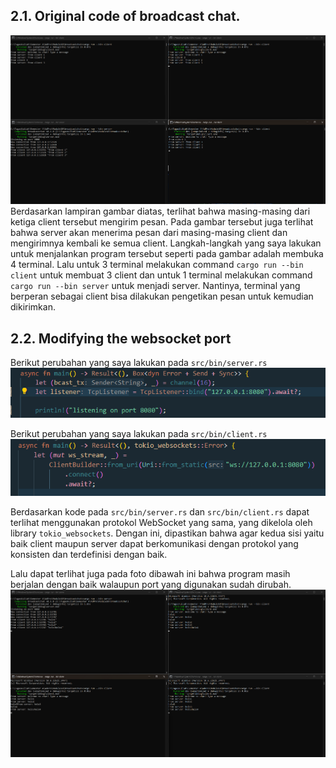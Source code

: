 ## 2.1. Original code of broadcast chat.

![3 Client with 1 Server](image.png) <br>
Berdasarkan lampiran gambar diatas, terlihat bahwa masing-masing dari ketiga client tersebut mengirim pesan. Pada gambar tersebut juga terlihat bahwa server akan menerima pesan dari masing-masing client dan mengirimnya kembali ke semua client. Langkah-langkah yang saya lakukan untuk menjalankan program tersebut seperti pada gambar adalah membuka 4 terminal. Lalu untuk 3 terminal melakukan command `cargo run --bin client` untuk membuat 3 client dan untuk 1 terminal melakukan command `cargo run --bin server` untuk menjadi server. Nantinya, terminal yang berperan sebagai client bisa dilakukan pengetikan pesan untuk kemudian dikirimkan. <br>

## 2.2. Modifying the websocket port

Berikut perubahan yang saya lakukan pada `src/bin/server.rs` <br>
![8080 on Server](image2.png) <br>

Berikut perubahan yang saya lakukan pada `src/bin/client.rs` <br>
![8080 on Client](image3.png) <br>

Berdasarkan kode pada `src/bin/server.rs` dan `src/bin/client.rs` dapat terlihat menggunakan protokol WebSocket yang sama, yang dikelola oleh library `tokio_websockets`. Dengan ini, dipastikan bahwa agar kedua sisi yaitu baik client maupun server dapat berkomunikasi dengan protokol yang konsisten dan terdefinisi dengan baik. <br>

Lalu dapat terlihat juga pada foto dibawah ini bahwa program masih berjalan dengan baik walaupun port yang digunakan sudah dirubah. <br>
![Coba run](image4.png) <br>


